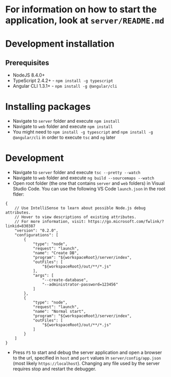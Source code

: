 # For information on how to start the application, look at ```server/README.md```

# Development installation
## Prerequisites
* NodeJS 8.4.0+
* TypeScript 2.4.2+ - ```npm install -g typescript```
* Angular CLI 1.3.1+ - ```npm install -g @angular/cli```

# Installing packages
* Navigate to ```server``` folder and execute ```npm install```
* Navigate to ```web``` folder and execute ```npm install```
* You might need to ```npm install -g typescript``` and ```npm install -g @angular/cli``` in order to execute ```tsc``` and ```ng``` later

# Development
* Navigate to ```server``` folder and execute ```tsc --pretty --watch```
* Navigate to ```web``` folder and execute ```ng build --sourcemaps --watch```
* Open root folder (the one that contains ```server``` and ```web``` folders) in Visual Studio Code. You can use the following VS Code ```launch.json``` in the root flder:
```
{
    // Use IntelliSense to learn about possible Node.js debug attributes.
    // Hover to view descriptions of existing attributes.
    // For more information, visit: https://go.microsoft.com/fwlink/?linkid=830387
    "version": "0.2.0",
    "configurations": [
        {
            "type": "node",
            "request": "launch",
            "name": "Create DB",
            "program": "${workspaceRoot}/server/index",
            "outFiles": [
                "${workspaceRoot}/out/**/*.js"
            ],
            "args": [
                "--create-database",
                "--administrator-password=123456"
            ]
        },
        {
            "type": "node",
            "request": "launch",
            "name": "Normal start",
            "program": "${workspaceRoot}/server/index",
            "outFiles": [
                "${workspaceRoot}/out/**/*.js"
            ]
        }
    ]
}
```
* Press ```F5``` to start and debug the server application and open a browser to the url, specified in ```host``` and ```port``` values in  ```server/config/app.json``` (most likely ```https://localhost```). Changing any file used by the server requires stop and restart the debugger.